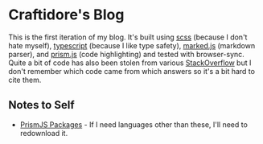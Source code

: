 # Craftidore's Blog 

This is the first iteration of my blog.
It's built using [scss](https://sass-lang.com/) (because I don't hate myself), [typescript](https://typescriptlang.org/) (because I like type safety), [marked.js](https://marked.js.org/) (markdown parser), and [prism.js](https://prismjs.com/) (code highlighting) and tested with browser-sync.
Quite a bit of code has also been stolen from various [StackOverflow](https://stackoverflow.com/) but I don't remember which code came from which answers so it's a bit hard to cite them. 


## Notes to Self

- [PrismJS Packages](https://prismjs.com/download.html#themes=prism-twilight&languages=markup+css+clike+javascript+bash+c+csharp+cpp+coffeescript+csv+docker+git+go+http+java+json+latex+lisp+markdown+markup-templating+perl+php+python+regex+ruby+rust+scss+sql+typescript+vim+xml-doc+yaml&plugins=toolbar+copy-to-clipboard) - If I need languages other than these, I'll need to redownload it.


